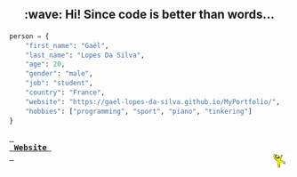 <!--- last build: 2023-08-16 07:08:57.723037--->
<h2 align="center">:wave: Hi! Since code is better than words...</h2>

~~~python
person = {
    "first_name": "Gaël",
    "last_name": "Lopes Da Silva",
    "age": 20,
    "gender": "male",
    "job": "student",
    "country": "France",
    "website": "https://gael-lopes-da-silva.github.io/MyPortfolio/",
    "hobbies": ["programming", "sport", "piano", "tinkering"]
}
~~~

**[<kbd> <br> Website <br> </kbd>][Website]**<img align="right" style="width:30px;" title="This is the yellow dancing man. Don't question him." alt="Too bad. He gone..." src="./img/yellow_man.gif">

[Website]: https://gael-lopes-da-silva.github.io/MyPortfolio/
